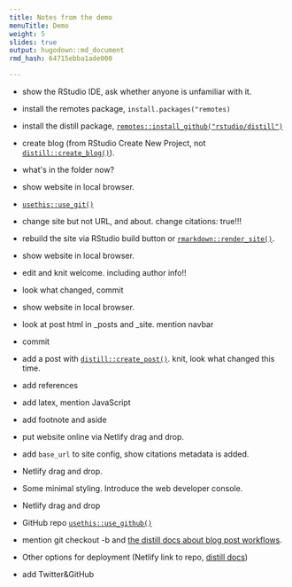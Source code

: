 ```yaml
---
title: Notes from the demo
menuTitle: Demo
weight: 5
slides: true
output: hugodown::md_document
rmd_hash: 64715ebba1ade000

---
```


-   show the RStudio IDE, ask whether anyone is unfamiliar with it.

-   install the remotes package, `install.packages("remotes)`

-   install the distill package, [`remotes::install_github("rstudio/distill")`](https://remotes.r-lib.org/reference/install_github.html)

-   create blog (from RStudio Create New Project, not [`distill::create_blog()`](https://rdrr.io/pkg/distill/man/create_website.html)).

-   what's in the folder now?

-   show website in local browser.

-   [`usethis::use_git()`](https://usethis.r-lib.org/reference/use_git.html)

-   change site but not URL, and about. change citations: true!!!

-   rebuild the site via RStudio build button or [`rmarkdown::render_site()`](https://rdrr.io/pkg/rmarkdown/man/render_site.html).

-   show website in local browser.

-   edit and knit welcome. including author info!!

-   look what changed, commit

-   show website in local browser.

-   look at post html in \_posts and \_site. mention navbar

-   commit

-   add a post with [`distill::create_post()`](https://rdrr.io/pkg/distill/man/create_post.html). knit, look what changed this time.

-   add references

-   add latex, mention JavaScript

-   add footnote and aside

-   put website online via Netlify drag and drop.

-   add `base_url` to site config, show citations metadata is added.

-   Netlify drag and drop.

-   Some minimal styling. Introduce the web developer console.

-   Netlify drag and drop

-   GitHub repo [`usethis::use_github()`](https://usethis.r-lib.org/reference/use_github.html)

-   mention git checkout -b and [the distill docs about blog post workflows](https://rstudio.github.io/distill/blog_workflow.html).

-   Other options for deployment (Netlify link to repo, [distill docs](https://rstudio.github.io/distill/publish_website.html))

-   add Twitter&GitHub

